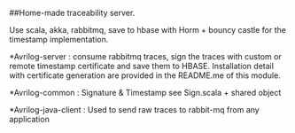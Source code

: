 ##Home-made traceability server.

Use scala, akka, rabbitmq, save to hbase with Horm  + bouncy castle for the timestamp implementation.


*Avrilog-server : consume rabbitmq traces, sign the traces with custom or remote timestamp certificate and save them to HBASE. 
Installation detail with certificate generation are provided in the README.me of this module.

*Avrilog-common : Signature & Timestamp see Sign.scala  + shared object

*Avrilog-java-client : Used to send raw traces to rabbit-mq from any application

